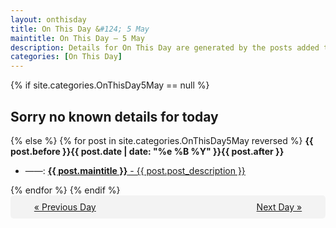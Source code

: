 ```yaml
---
layout: onthisday
title: On This Day &#124; 5 May
maintitle: On This Day — 5 May
description: Details for On This Day are generated by the posts added to the website so the content is subject to changes/updates over time.
categories: [On This Day]
---
```


{% if site.categories.OnThisDay5May == null %}
<h2>Sorry no known details for today</h2>
{% else %}
{% for post in site.categories.OnThisDay5May reversed %}
<strong>{{ post.before }}{{ post.date | date: "%e %B %Y" }}{{ post.after }}</strong>
<ul>
<li> ——: <a class="{{ post.class }}" href="{{ post.url }}"><strong>{{ post.maintitle }}</strong> - {{ post.post_description }}</a></li>
</ul>
{% endfor %}
{% endif %}
<br />
<div style="background-color: #f3f3f3; padding: 10px; border-radius: 5px; text-align: center; display: flex; justify-content: space-evenly;">
<a href="/onthisday/05/05-04">« Previous Day</a>
<span style="visibility:hidden;">[ Visit Leap Year February 29 ]</span>
<a href="/onthisday/05/05-06">Next Day »</a>
</div>
